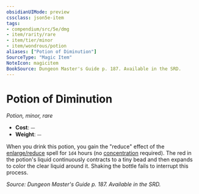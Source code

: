 ```yaml
---
obsidianUIMode: preview
cssclass: json5e-item
tags:
- compendium/src/5e/dmg
- item/rarity/rare
- item/tier/minor
- item/wondrous/potion
aliases: ["Potion of Diminution"]
SourceType: "Magic Item"
NoteIcon: magicitem
BookSource: Dungeon Master's Guide p. 187. Available in the SRD.
---
```

# Potion of Diminution
*Potion, minor, rare*  

- **Cost**: ⏤
- **Weight**: ⏤

When you drink this potion, you gain the "reduce" effect of the [enlarge/reduce](/2-Mechanics/CLI/spells/enlarge-reduce.md) spell for `1d4` hours (no [concentration](/2-Mechanics/CLI/rules/conditions.md#concentration) required). The red in the potion's liquid continuously contracts to a tiny bead and then expands to color the clear liquid around it. Shaking the bottle fails to interrupt this process.

*Source: Dungeon Master's Guide p. 187. Available in the SRD.*